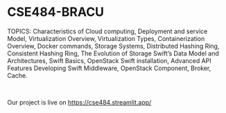# CSE484-BRACU
TOPICS: Characteristics of Cloud computing, Deployment and service Model, Virtualization Overview, Virtualization Types, Containerization Overview, Docker commands, Storage Systems, Distributed Hashing Ring, Consistent Hashing Ring, The Evolution of Storage
Swift’s Data Model and Architectures, Swift Basics, OpenStack Swift installation, Advanced API Features
Developing Swift Middleware, OpenStack Component, Broker, Cache.

<br>

Our project is live on https://cse484.streamlit.app/

